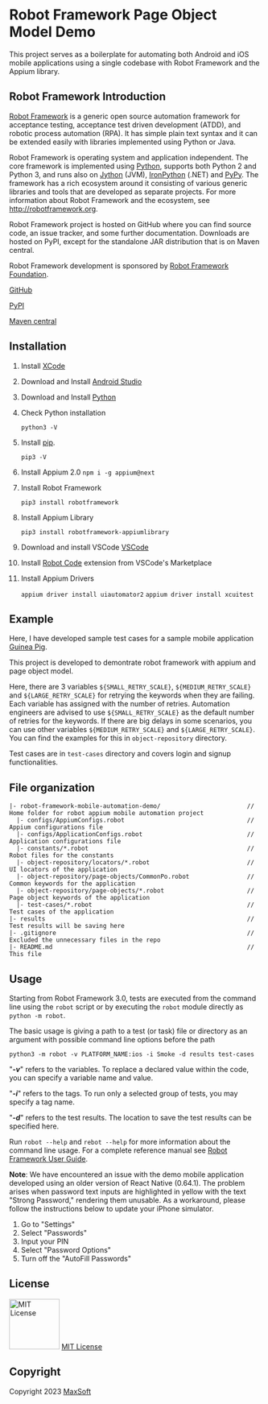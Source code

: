 # Robot Framework Page Object Model Demo

This project serves as a boilerplate for automating both Android and iOS mobile applications using a single codebase with Robot Framework and the Appium library.

## Robot Framework Introduction
[Robot Framework](http://robotframework.org) is a generic open source
automation framework for acceptance testing, acceptance test driven
development (ATDD), and robotic process automation (RPA). It has simple plain
text syntax and it can be extended easily with libraries implemented using
Python or Java.

Robot Framework is operating system and application independent. The core
framework is implemented using [Python](http://python.org), supports both
Python 2 and Python 3, and runs also on [Jython](http://jython.org) (JVM),
[IronPython](http://ironpython.net) (.NET) and [PyPy](http://pypy.org).
The framework has a rich ecosystem around it consisting of various generic
libraries and tools that are developed as separate projects. For more
information about Robot Framework and the ecosystem, see
http://robotframework.org.

Robot Framework project is hosted on GitHub where you can find source code,
an issue tracker, and some further documentation. Downloads are hosted on PyPI, except
for the standalone JAR distribution that is on Maven central.

Robot Framework development is sponsored by [Robot Framework Foundation](http://robotframework.org/foundation).

[GitHub](https://github.com/robotframework/robotframework)

[PyPI](https://pypi.python.org/pypi/robotframework)

[Maven central](http://search.maven.org/#search%7Cga%7C1%7Ca%3Arobotframework)

## Installation
1. Install [XCode](https://apps.apple.com/us/app/xcode/id497799835?mt=12 "XCode")

2. Download and Install [Android Studio](https://developer.android.com/codelabs/basic-android-kotlin-compose-install-android-studio "Android Studio")

3. Download and Install [Python](https://www.python.org/downloads/ "Python")

4. Check Python installation

    `python3 -V`

5. Install [pip](https://pip.pypa.io/ "pip").

    `pip3 -V`

6. Install Appium 2.0
    `npm i -g appium@next`

7. Install Robot Framework

    `pip3 install robotframework`
    
8. Install Appium Library

    `pip3 install robotframework-appiumlibrary`
    
9. Download and install VSCode [VSCode](https://code.visualstudio.com/docs/?dv=osx "VSCode")

10. Install [Robot Code](https://marketplace.visualstudio.com/items?itemName=d-biehl.robotcode "Robot Code") extension from VSCode's Marketplace

11. Install Appium Drivers 

    `appium driver install uiautomator2`
    `appium driver install xcuitest`

## Example
Here, I have developed sample test cases for a sample mobile application [Guinea Pig](https://github.com/webdriverio/native-demo-app/).

This project is developed to demontrate robot framework with appium and page object model.

Here, there are 3 variables `${SMALL_RETRY_SCALE}`, `${MEDIUM_RETRY_SCALE}` and `${LARGE_RETRY_SCALE}` for retrying the keywords when they are failing. Each variable has assigned with the number of retries. Automation engineers are advised to use `${SMALL_RETRY_SCALE}` as the default number of retries for the keywords. If there are big delays in some scenarios, you can use other variables `${MEDIUM_RETRY_SCALE}` and `${LARGE_RETRY_SCALE}`. You can find the examples for this in `object-repository` directory.

Test cases are in `test-cases` directory and covers login and signup functionalities.

## File organization
```
|- robot-framework-mobile-automation-demo/                        // Home folder for robot appium mobile automation project
  |- configs/AppiumConfigs.robot                                  // Appium configurations file
  |- configs/ApplicationConfigs.robot                             // Application configurations file
  |- constants/*.robot                                            // Robot files for the constants
  |- object-repository/locators/*.robot                           // UI locators of the application
  |- object-repository/page-objects/CommonPo.robot                // Common keywords for the application
  |- object-repository/page-objects/*.robot                       // Page object keywords of the application
  |- test-cases/*.robot                                           // Test cases of the application
|- results                                                        // Test results will be saving here
|- .gitignore                                                     // Excluded the unnecessary files in the repo
|- README.md                                                      // This file
```

## Usage
Starting from Robot Framework 3.0, tests are executed from the command line
using the ``robot`` script or by executing the ``robot`` module directly
as ``python -m robot``.

The basic usage is giving a path to a test (or task) file or directory as an
argument with possible command line options before the path

    python3 -m robot -v PLATFORM_NAME:ios -i Smoke -d results test-cases

"***-v***" refers to the variables. To replace a declared value within the code, you can specify a variable name and value.

"***-i***" refers to the tags. To run only a selected group of tests, you may specify a tag name.

"***-d***" refers to the test results. The location to save the test results can be specified here.

Run ``robot --help`` and ``rebot --help`` for more information about the command
line usage. For a complete reference manual see [Robot Framework User Guide](https://robotframework.org/robotframework/latest/RobotFrameworkUserGuide.html "Robot Framework User Guide").

**Note**: We have encountered an issue with the demo mobile application developed using an older version of React Native (0.64.1). The problem arises when password text inputs are highlighted in yellow with the text "Strong Password," rendering them unusable. As a workaround, please follow the instructions below to update your iPhone simulator.

1. Go to "Settings"
2. Select "Passwords"
3. Input your PIN
4. Select "Password Options"
5. Turn off the "AutoFill Passwords"

## License
<img src="https://upload.wikimedia.org/wikipedia/commons/thumb/0/0b/License_icon-mit-2.svg/2000px-License_icon-mit-2.svg.png" alt="MIT License" width="100" height="100"/> [MIT License](https://opensource.org/licenses/MIT)

## Copyright
Copyright 2023 [MaxSoft](https://maxsoftlk.github.io/ "MaxSoft")
